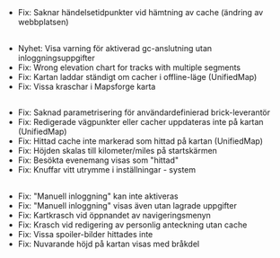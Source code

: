 ##
- Fix: Saknar händelsetidpunkter vid hämtning av cache (ändring av webbplatsen)

##
- Nyhet: Visa varning för aktiverad gc-anslutning utan inloggningsuppgifter
- Fix: Wrong elevation chart for tracks with multiple segments
- Fix: Kartan laddar ständigt om cacher i offline-läge (UnifiedMap)
- Fix: Vissa kraschar i Mapsforge karta

##
- Fix: Saknad parametrisering för användardefinierad brick-leverantör
- Fix: Redigerade vägpunkter eller cacher uppdateras inte på kartan (UnifiedMap)
- Fix: Hittad cache inte markerad som hittad på kartan (UnifiedMap)
- Fix: Höjden skalas till kilometer/miles på startskärmen
- Fix: Besökta evenemang visas som "hittad"
- Fix: Knuffar vitt utrymme i inställningar - system

##
- Fix: "Manuell inloggning" kan inte aktiveras
- Fix: "Manuell inloggning" visas även utan lagrade uppgifter
- Fix: Kartkrasch vid öppnandet av navigeringsmenyn
- Fix: Krasch vid redigering av personlig anteckning utan cache
- Fix: Vissa spoiler-bilder hittades inte
- Fix: Nuvarande höjd på kartan visas med bråkdel
